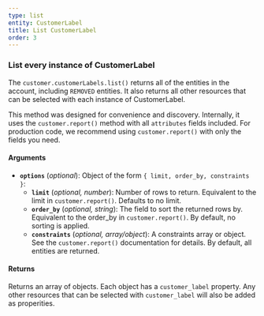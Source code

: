 ```yaml
---
type: list
entity: CustomerLabel
title: List CustomerLabel
order: 3
---
```


### List every instance of CustomerLabel

The `customer.customerLabels.list()` returns all of the entities in the account, including `REMOVED` entities. It also returns all other resources that can be selected with each instance of CustomerLabel.

This method was designed for convenience and discovery. Internally, it uses the `customer.report()` method with all `attributes` fields included. For production code, we recommend using `customer.report()` with only the fields you need.

#### Arguments

- **`options`** (_optional_): Object of the form `{ limit, order_by, constraints }`:
  - **`limit`** (_optional, number_): Number of rows to return. Equivalent to the limit in `customer.report()`. Defaults to no limit.
  - **`order_by`** (_optional, string_): The field to sort the returned rows by. Equivalent to the order_by in `customer.report()`. By default, no sorting is applied.
  - **`constraints`** (_optional, array/object_): A constraints array or object. See the `customer.report()` documentation for details. By default, all entities are returned.

#### Returns

Returns an array of objects.
Each object has a `customer_label` property. Any other resources that can be selected with `customer_label` will also be added as properities.
